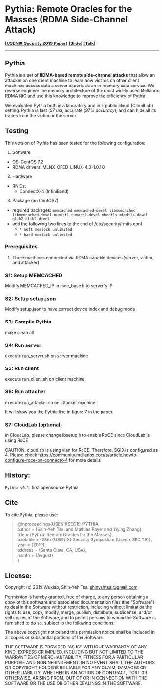 # Pythia: Remote Oracles for the Masses (RDMA Side-Channel Attack)

[__[USENIX Security 2019 Paper]__](https://www.usenix.org/system/files/sec19-tsai.pdf)
[__[Slide]__](./Documentation/Shin-Yeh-RDMASecurity-081519-UsenixSecurity.pdf)
[__[Talk]__](https://www.usenix.org/conference/usenixsecurity19/presentation/tsai)

---

## Pythia

Pythia is a set of __RDMA-based remote side-channel attacks__ that allow an attacker on one client machine to learn how victims on other client machines access data a server exports as an in-memory data service.  We reverse engineer the memory architecture of the most widely used Mellanox RDMA NIC and use this knowledge to improve the efficiency of Pythia. 

We evaluated Pythia both in a laboratory and in a public cloud (CloudLab) setting. Pythia is fast (_57 us_), accurate (_97% accuracy_), and can hide all its traces from the victim or the server.

## Testing

This version of Pythia has been tested for the following configuration:

1. Software
  * OS: CentOS 7.2 
  * RDMA drivers: MLNX_OFED_LINUX-4.3-1.0.1.0
2. Hardware
  * RNICs:
    * ConnectX-4 (InfiniBand)
3. Package (on CentOS7)
  * required packages: `memcached memcached-devel libmemcached libmemcached-devel numactl numactl-devel mbedtls mbedtls-devel glib2 glib2-devel `
  * add the following two lines to the end of /etc/security/limits.conf
    * `* soft memlock unlimited`
    * `* hard memlock unlimited`

### Prerequisites
1. Three machines connected via RDMA capable devices (server, victim, and attacker)

### S1: Setup MEMCACHED
Modify MEMCACHED_IP in rsec_base.h to server's IP

### S2: Setup setup.json
Modify setup.json to have correct device index and debug mode

### S3: Compile Pythia
make clean all

### S4: Run server
execute run_server.sh on server machine

### S5: Run client
execute run_client.sh on client machine

### S6: Run attacher
execute run_attacker.sh on attacker machine

It will show you the Pythia line in figure 7 in the paper.

### S7: CloudLab (optional)
in CloudLab, please change ibsetup.h to enable RoCE since CloudLab is using RoCE

CAUTION: cloudlab is using vlan for RoCE. Therefore, SGID is configured as 4. Please check https://community.mellanox.com/s/article/howto-configure-roce-on-connectx-4 for more details

## History:
`Pythia v0.1`: first opensource Pythia

## Cite

To cite Pythia, please use:

>\@inproceedings{USENIXSEC19-PYTHIA,  
> author = {Shin-Yeh Tsai and Mathias Payer and Yiying Zhang},  
> title = {Pythia: Remote Oracles for the Masses},  
> booktitle = {28th {USENIX} Security Symposium (Usenix SEC '19)},  
> year = {2019},  
> address = {Santa Clara, CA, USA},  
> month = {August}  
>}

## License:
Copyright (c) 2019 Wuklab, Shin-Yeh Tsai <shinyehtsai@gmail.com>

Permission is hereby granted, free of charge, to any person obtaining a copy
of this software and associated documentation files (the "Software"), to deal
in the Software without restriction, including without limitation the rights
to use, copy, modify, merge, publish, distribute, sublicense, and/or sell
copies of the Software, and to permit persons to whom the Software is
furnished to do so, subject to the following conditions:

The above copyright notice and this permission notice shall be included in all
copies or substantial portions of the Software.

THE SOFTWARE IS PROVIDED "AS IS", WITHOUT WARRANTY OF ANY KIND, EXPRESS OR
IMPLIED, INCLUDING BUT NOT LIMITED TO THE WARRANTIES OF MERCHANTABILITY,
FITNESS FOR A PARTICULAR PURPOSE AND NONINFRINGEMENT. IN NO EVENT SHALL THE
AUTHORS OR COPYRIGHT HOLDERS BE LIABLE FOR ANY CLAIM, DAMAGES OR OTHER
LIABILITY, WHETHER IN AN ACTION OF CONTRACT, TORT OR OTHERWISE, ARISING FROM,
OUT OF OR IN CONNECTION WITH THE SOFTWARE OR THE USE OR OTHER DEALINGS IN THE
SOFTWARE.
